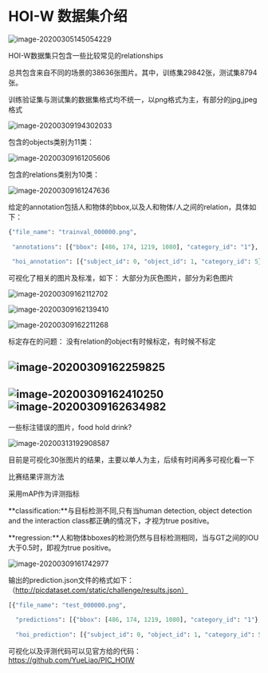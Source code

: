# HOI-W 数据集介绍

![image-20200305145054229](https://github.com/moonie6568/HOI/blob/master/img/1.png)

HOI-W数据集只包含一些比较常见的relationships

总共包含来自不同的场景的38636张图片。其中，训练集29842张，测试集8794张。

训练验证集与测试集的数据集格式均不统一，以png格式为主，有部分的jpg,jpeg格式

![image-20200309194302033](/home/lvyueming/.config/Typora/typora-user-images/image-20200309194302033.png)

包含的objects类别为11类：

![image-20200309161205606](/home/lvyueming/.config/Typora/typora-user-images/image-20200309161205606.png)

包含的relations类别为10类：

![image-20200309161247636](/home/lvyueming/.config/Typora/typora-user-images/image-20200309161247636.png)

给定的annotation包括人和物体的bbox,以及人和物体/人之间的relation，具体如下：

```python
{"file_name": "trainval_000000.png", 
 
 "annotations": [{"bbox": [486, 174, 1219, 1080], "category_id": "1"}, {"bbox": [787, 474, 955, 669], "category_id": "4"}], 
 
 "hoi_annotation": [{"subject_id": 0, "object_id": 1, "category_id": 5}, {"subject_id": 0, "object_id": 1, "category_id": 7}]}
```

可视化了相关的图片及标准，如下：
大部分为灰色图片，部分为彩色图片

![image-20200309162112702](/home/lvyueming/.config/Typora/typora-user-images/image-20200309162112702.png)

![image-20200309162139410](/home/lvyueming/.config/Typora/typora-user-images/image-20200309162139410.png)

![image-20200309162211268](/home/lvyueming/.config/Typora/typora-user-images/image-20200309162211268.png)

标定存在的问题：
没有relation的object有时候标定，有时候不标定

## ![image-20200309162259825](/home/lvyueming/.config/Typora/typora-user-images/image-20200309162259825.png)

## ![image-20200309162410250](/home/lvyueming/.config/Typora/typora-user-images/image-20200309162410250.png)![image-20200309162634982](/home/lvyueming/.config/Typora/typora-user-images/image-20200309162634982.png)

一些标注错误的图片，food hold drink?

![image-20200313192908587](/home/lvyueming/.config/Typora/typora-user-images/image-20200313192908587.png)

目前是可视化30张图片的结果，主要以单人为主，后续有时间再多可视化看一下

比赛结果评测方法

采用mAP作为评测指标

**classification:**与目标检测不同,只有当human detection, object detection and the interaction class都正确的情况下，才视为true positive。

**regression:**人和物体bboxes的检测仍然与目标检测相同，当与GT之间的IOU大于0.5时，即视为true positive。

![image-20200309161742977](/home/lvyueming/.config/Typora/typora-user-images/image-20200309161742977.png)

输出的prediction.json文件的格式如下：（http://picdataset.com/static/challenge/results.json）

```python
[{"file_name": "test_000000.png",
  
  "predictions": [{"bbox": [486, 174, 1219, 1080], "category_id": "1"}, {"bbox": [787, 474, 955, 669], "category_id": "4"}], 
  
  "hoi_prediction": [{"subject_id": 0, "object_id": 1, "category_id": 5, "score": 0.89}, {"subject_id": 0, "object_id": 1, "category_id": 7, "score": 0.74}]}, ...]
```

可视化以及评测代码可以见官方给的代码：https://github.com/YueLiao/PIC_HOIW